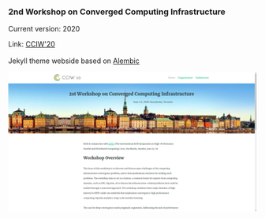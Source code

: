### 2nd Workshop on Converged Computing Infrastructure

Current version: 2020

Link: [CCIW'20](https://cciw.github.io)
<br/><br/>
Jekyll theme webside based on [Alembic](https://github.com/daviddarnes/alembic) 

![Screenshot](./images/screenshot.png)
